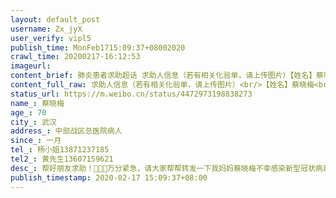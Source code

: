```yaml
---
layout: default_post
username: Zx_jyX
user_verify: vipl5
publish_time: MonFeb1715:09:37+08002020
crawl_time: 20200217-16:12:53
imageurl: 
content_brief: 肺炎患者求助超话 求助人信息（若有相关化验单，请上传图片）【姓名】蔡晓梅【年龄】70【所在城市】武汉【所在小区、社区】中部战区总医院病人【患病时间】一月【联系方式】杨小姐13871237185【其他紧急联系人】黄先生13607159621【病情描述】帮好朋友求助！ 🙏🙏🙏万分紧急，请大家 ...全文
content_full_raw: 求助人信息（若有相关化验单，请上传图片）<br/>【姓名】蔡晓梅<br/>【年龄】70<br/>【所在城市】武汉<br/>【所在小区、社区】中部战区总医院病人<br/>【患病时间】一月<br/>【联系方式】杨小姐13871237185<br/>【其他紧急联系人】黄先生13607159621<br/>【病情描述】帮好朋友求助！🙏🙏🙏万分紧急，请大家帮帮转发一下：我妈妈蔡晓梅不幸感染新型冠状病毒肺炎，目前病情危重，正在进行Ecmo治疗，经主管医师同意，需进行抗体血清治疗，急需“A”型，RH（+），康复14天新冠病人的血清，有合适的好心人请帮帮我妈妈渡过难关。我们全家表示衷心的感谢，愿好心的人们一生平安，请你们救救我妈妈！联系方式：黄先生13607159621杨小姐：13871237185有意捐献者去武汉市中心血站（血液中心）指明捐献给中部战区总医院病人蔡晓梅
status_url: https://m.weibo.cn/status/4472973198838273
name_: 蔡晓梅
age_: 70
city_: 武汉
address_: 中部战区总医院病人
since_: 一月
tel_: 杨小姐13871237185
tel2_: 黄先生13607159621
desc_: 帮好朋友求助！🙏🙏🙏万分紧急，请大家帮帮转发一下我妈妈蔡晓梅不幸感染新型冠状病毒肺炎，目前病情危重，正在进行Ecmo治疗，经主管医师同意，需进行抗体血清治疗，急需“A”型，RH（+），康复14天新冠病人的血清，有合适的好心人请帮帮我妈妈渡过难关。我们全家表示衷心的感谢，愿好心的人们一生平安，请你们救救我妈妈！联系方式黄先生13607159621杨小姐13871237185有意捐献者去武汉市中心血站（血液中心）指明捐献给中部战区总医院病人蔡晓梅
publish_timestamp: 2020-02-17 15:09:37+08:00
---
```

